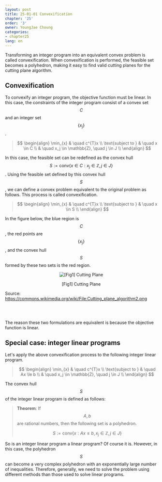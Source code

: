 ```yaml
---
layout: post
title: 25-01-01 Convexification
chapter: '25'
order: '3'
owner: YoungJae Choung
categories:
- chapter25
lang: en
---
```


Transforming an integer program into an equivalent convex problem is called convexification. When convexification is performed, the feasible set becomes a polyhedron, making it easy to find valid cutting planes for the cutting plane algorithm.

## Convexification

To convexify an integer program, the objective function must be linear. In this case, the constraints of the integer program consist of a convex set $$C$$ and an integer set $$\{x_j\}$$.

>$$
>\begin{align}
>\min_{x} & \quad c^{T}x \\
>\text{subject to } & \quad x \in C \\
>& \quad x_j \in \mathbb{Z}, \quad j \in J \\
>\end{align}
>$$

In this case, the feasible set can be redefined as the convex hull $$S := \text{conv} \left \{ x \in C : x_j \in \mathbb{Z}, j \in J \right \}$$. Using the feasible set defined by this convex hull $$S$$, we can define a convex problem equivalent to the original problem as follows. This process is called convexification.

>$$
>\begin{align}
>\min_{x} & \quad c^{T}x \\
>\text{subject to } & \quad x \in S \\
>\end{align}
>$$

In the figure below, the blue region is $$C$$, the red points are $$\{x_j\}$$, and the convex hull $$S$$ formed by these two sets is the red region.

<figure class="image" style="align: center;">
<p align="center">
  <img src="{{ site.baseurl }}/img/chapter_img/chapter25/25_01_cutting_plane_concept.png" alt="[Fig1] Cutting Plane">
  <figcaption style="text-align: center;">[Fig1] Cutting Plane</figcaption>
</p>
</figure>

Source: https://commons.wikimedia.org/wiki/File:Cutting_plane_algorithm2.png

<br><br>

The reason these two formulations are equivalent is because the objective function is linear.

## Special case: integer linear programs

Let's apply the above convexification process to the following integer linear program.

>$$
>\begin{align}
>\min_{x} & \quad c^{T}x \\
>\text{subject to } & \quad Ax \le b \\
>& \quad x_j \in \mathbb{Z}, \quad j \in J \\
>\end{align}
>$$

The convex hull $$S$$ of the integer linear program is defined as follows:

>**Theorem**: If $$A, b$$ are rational numbers, then the following set is a polyhedron.
>
>$$S := \text{conv} \left \{ x : Ax \le b, x_j \in \mathbb{Z}, j \in J \right \}$$

So is an integer linear program a linear program? Of course it is. However, in this case, the polyhedron $$S$$ can become a very complex polyhedron with an exponentially large number of inequalities. Therefore, generally, we need to solve the problem using different methods than those used to solve linear programs.